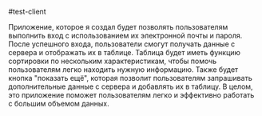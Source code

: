 #test-client

Приложение, которое я создал будет позволять пользователям выполнить вход с использованием их электронной почты и пароля. После успешного входа, пользователи смогут получать данные с сервера и отображать их в таблице. Таблица будет иметь функцию сортировки по нескольким характеристикам, чтобы помочь пользователям легко находить нужную информацию. Также будет кнопка "показать ещё", которая позволит пользователям запрашивать дополнительные данные с сервера и добавлять их в таблицу. В целом, это приложение поможет пользователям легко и эффективно работать с большим объемом данных.
